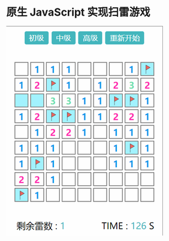 # 原生 JavaScript 实现扫雷游戏

![demo1](https://github.com/CaiJinyc/game-mineSweepinng/blob/master/img/demo1.gif)
